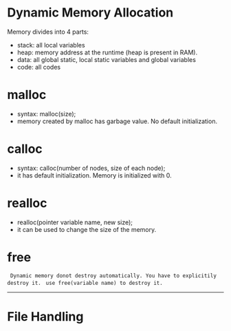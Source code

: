 # Dynamic Memory Allocation
Memory divides into 4 parts:
- stack: all local variables
- heap: memory address at the runtime (heap is present in RAM).
- data: all global static, local static variables and global variables 
- code: all codes

# malloc
- syntax: malloc(size);
- memory created by malloc has garbage value. No default initialization.

# calloc
- syntax: calloc(number of nodes, size of each node);
- it has default initialization. Memory is initialized with 0.

# realloc
- realloc(pointer variable name, new size);
- it can be used to change the size of the memory.

# free

`` Dynamic memory donot destroy automatically. You have to explicitily destroy it.``
`` use free(variable name) to destroy it.``

<hr>

# File Handling


